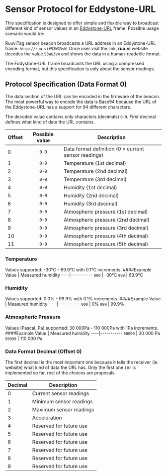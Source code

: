 # Sensor Protocol for Eddystone-URL

This specification is designed to offer simple and flexible way to broadcast different kind of sensor values in an [Eddystone-URL](https://github.com/google/eddystone/tree/master/eddystone-url) frame. Possible usage scenario would be:

RuuviTag sensor beacon broadcasts a URL address in an Eddystone-URL frame: `http://ruu.vi#53WG3vW`. Once user visit the link, **ruu.vi** website decodes the value `53WG3vW` and shows the data in a human-readable format.

The Eddystone-URL frame broadcasts the URL using a compressed encoding format, but this specification is only about the sensor readings. 

## Protocol Specification (Data Format 0)

The data section of the URL can be encoded in the firmware of the beacon. The most powerful way to encode the data is Base94 because the URL of the Eddystone-URL has a support for 94 different characters.

The decoded value contains only characters (decimals) `0-9`. First decimal defines what kind of data the URL contains.

Offset | Possible value | Description
-----|:-----:|-----------
 0 | `0-9` | Data format definition (0 = current sensor readings)
 1 | `0-9` | Temperature (1st decimal)
 2 | `0-9` | Temperature (2nd decimal)
 3 | `0-9` | Temperature (3rd decimal)
 4 | `0-9` | Humidity (1st decimal)
 5 | `0-9` | Humidity (2nd decimal)
 6 | `0-9` | Humidity (3rd decimal)
 7 | `0-9` | Atmospheric pressure (1st decimal)
 8 | `0-9` | Atmospheric pressure (2nd decimal)
 9 | `0-9` | Atmospheric pressure (3rd decimal)
10 | `0-9` | Atmospheric pressure (4th decimal)
11 | `0-9` | Atmospheric pressure (5th decimal)

### Temperature
Values supported: -30°C - 69.9°C with 0.1°C increments.
####Example
Value | Measured humidity
----|-----------
 `000` | -30°C
 `999` | 69.9°C

### Humidity
Values supported: 0.0% - 99.9% with 0.1% increments.
####Example
Value | Measured humidity
----|-----------
 `000` | 0%
 `999` | 99.9%

### Atmospheric Pressure
Values (Pascal, Pa) supported: 30 000Pa - 110 000Pa with 1Pa increments.
####Example
Value | Measured humidity
----|-----------
 `00000` | 30 000 Pa
 `99999` | 110 000 Pa

### Data Format Decimal (Offset 0)
The first decimal is the most important one because it tells the receiver (ie. website) what kind of data the URL has. Only the first one `(0)` is implemented so far, rest of the choices are proposals.

Decimal | Description
----|-----------
 0 | Current sensor readings
 1 | Minimum sensor readings
 2 | Maximum sensor readings
 3 | Acceleration
 4 | Reserved for future use
 5 | Reserved for future use
 6 | Reserved for future use
 7 | Reserved for future use
 8 | Reserved for future use
 9 | Reserved for future use
